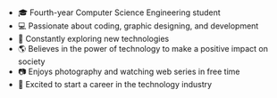 - 🎓 Fourth-year Computer Science Engineering student
- 💻 Passionate about coding, graphic designing, and development
- 🌟 Constantly exploring new technologies
- 🌎 Believes in the power of technology to make a positive impact on society
- 📷 Enjoys photography and watching web series in free time
- 🚀 Excited to start a career in the technology industry


